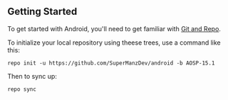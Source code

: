 Getting Started
---------------

To get started with Android, you'll need to get
familiar with [Git and Repo](http://source.android.com/source/using-repo.html).

To initialize your local repository using theese trees, use a command like this:

    repo init -u https://github.com/SuperManzDev/android -b AOSP-15.1

Then to sync up:

    repo sync
